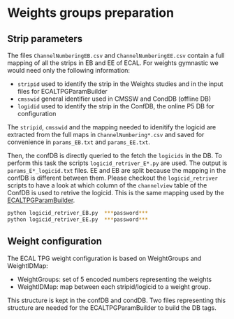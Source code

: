 # Weights groups preparation

## Strip parameters

The files `ChannelNumberingEB.csv` and `ChannelNumberingEE.csv` contain a full mapping of all the strips in EB and EE of
ECAL. For weights gymnastic we would need only the following information: 

- `stripid` used to identify the strip in the Weights studies and in the input files for ECALTPGParamBuilder
- `cmsswid` general identifier used in CMSSW and CondDB (offline DB)
- `logidid` used to identify the strip in the ConfDB, the online P5 DB for configuration

The `stripid`, `cmsswid` and the mapping needed to idenitify the logicid are extracted from the full maps in
`ChannelNumbering*.csv` and saved for convenience in `params_EB.txt` and `params_EE.txt`. 

Then, the confDB is directly queried to the fetch the `logicids` in the DB. To perform this task the scripts
`logicid_retriver_E*.py` are used. The output is `params_E*_logicid.txt` files. 
EE and EB are split because the mapping in the confDB is different between them. Please checkout the `logicid_retriver`
scripts to have a look at which column of the `channelview` table of the ConfDB is used to retrive the logicid. This
is the same mapping used by the [ECALTPGParamBuilder](https://github.com/cms-sw/cmssw/blob/master/CalibCalorimetry/EcalTPGTools/plugins/EcalTPGParamBuilder.cc#L846).
    

```bash
python logicid_retriver_EB.py  ***password***
python logicid_retriver_EE.py  ***password***
```

## Weight configuration

The ECAL TPG weight configuration is based on WeightGroups and WeightIDMap: 

- WeightGroups:  set of 5 encoded numbers representing the weights
- WeightIDMap: map between each stripid/logicid to a weight group. 

This structure is kept in the confDB and condDB. Two files representing this structure are needed for the
ECALTPGParamBuilder to build the DB tags. 

